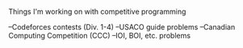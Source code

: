 Things I'm working on with competitive programming

–Codeforces contests (Div. 1-4)
–USACO guide problems
–Canadian Computing Competition (CCC)
–IOI, BOI, etc. problems